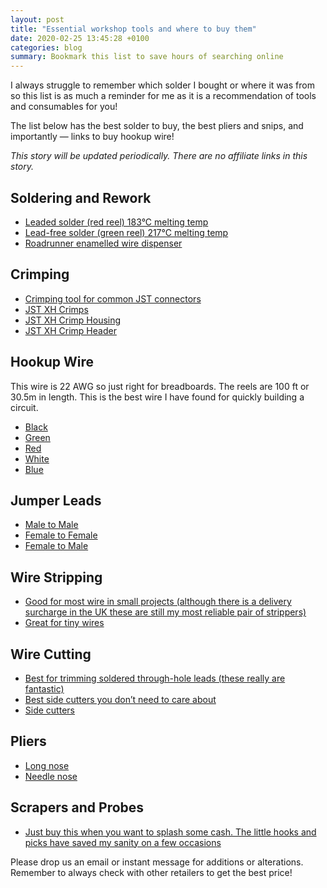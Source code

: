 ```yaml
---
layout: post
title: "Essential workshop tools and where to buy them"
date: 2020-02-25 13:45:28 +0100
categories: blog
summary: Bookmark this list to save hours of searching online
---
```

I always struggle to remember which solder I bought or where it was from so this list is as much a reminder for me as it is a recommendation of tools and consumables for you!

The list below has the best solder to buy, the best pliers and snips, and importantly — links to buy hookup wire!

*This story will be updated periodically. There are no affiliate links in this story.*

## Soldering and Rework

- [Leaded solder (red reel) 183°C melting temp](https://uk.farnell.com/multicore-loctite/d610scf222-250g/solder-wire-60-40-0-7mm-250g/dp/454072)
- [Lead-free solder (green reel) 217°C melting temp](https://uk.farnell.com/multicore-loctite/737195/solder-wire-lead-free-0-7mm-500g/dp/1257143)
- [Roadrunner enamelled wire dispenser](https://uk.farnell.com/roadrunner/rrp-103/wiring-pencil/dp/145223)

## Crimping

- [Crimping tool for common JST connectors](https://www.amazon.co.uk/ENGINEER-pa-09-Universal-Crimping-Tool/dp/B002AVVO7K)
- [JST XH Crimps](https://uk.farnell.com/jst-japan-solderless-terminals/bxh-001t-p0-6/crimp-terminal-xh-28-22awg/dp/1516301)
- [JST XH Crimp Housing](https://uk.farnell.com/jst-japan-solderless-terminals/xhp-2/connector-housing-2way/dp/1516264)
- [JST XH Crimp Header](https://uk.farnell.com/jst-japan-solderless-terminals/b2b-xh-a-lf-sn/header-vertical-2way/dp/1516276)

## Hookup Wire

This wire is 22 AWG so just right for breadboards. The reels are 100 ft or 30.5m in length. This is the best wire I have found for quickly building a circuit.

- [Black](https://uk.farnell.com/alpha-wire/3051-1-bk005/wire-blk-22awg-1-22awg-30-5m/dp/2290852)
- [Green](https://uk.farnell.com/alpha-wire/3051-1-gr005/wire-grn-22awg-1-22awg-30-5m/dp/2290850)
- [Red](https://uk.farnell.com/alpha-wire/3051-1-rd005/wire-red-22awg-1-22awg-30-5m/dp/2290848)
- [White](https://uk.farnell.com/alpha-wire/3051-1-wh005/wire-wht-22awg-1-22awg-30-5m/dp/2290846)
- [Blue](https://uk.farnell.com/alpha-wire/3051-1-bl005/wire-blu-22awg-1-22awg-30-5m/dp/2290851)

## Jumper Leads

- [Male to Male](https://uk.farnell.com/bud-industries/bc-32627/jumper-wire-26awg-7-87inch-40pcs/dp/2762506)
- [Female to Female](https://uk.farnell.com/bud-industries/bc-32629/jumper-wire-26awg-7-87inch-40pcs/dp/2762507)
- [Female to Male](https://uk.rs-online.com/web/p/breadboard-jumper-wire-kits/7916454/)

## Wire Stripping

- [Good for most wire in small projects (although there is a delivery surcharge in the UK these are still my most reliable pair of strippers)](https://uk.farnell.com/jonard-tools/jic-1022/wire-strippercutter/dp/1702323)
- [Great for tiny wires](https://uk.farnell.com/ck-tools/330009/stripper-wire-0-12-0-4mm/dp/1416123)

## Wire Cutting

- [Best for trimming soldered through-hole leads (these really are fantastic)](https://precisehandtools.com/gb/cutters/67-engineer-nz-12-cutters-4989833030988.html)
- [Best side cutters you don’t need to care about](https://uk.farnell.com/proskit-industries/pm-737/diagonal-cutting-plier-115mm/dp/2916994)
- [Side cutters](https://precisehandtools.com/gb/cutters/65-side-cutters-engineer-ns-03-4989833030032.html)

## Pliers

- [Long nose](https://precisehandtools.com/gb/pliers/246-long-nose-pliers-engineer-pr-16-4989833033163.html)
- [Needle nose](https://precisehandtools.com/gb/pliers/248-precision-needle-nose-pliers-engineer-pr-46-4989833033460.html)

## Scrapers and Probes

- [Just buy this when you want to splash some cash. The little hooks and picks have saved my sanity on a few occasions](https://uk.rs-online.com/web/p/tweezers/1369860/)

Please drop us an email or instant message for additions or alterations. Remember to always check with other retailers to get the best price!